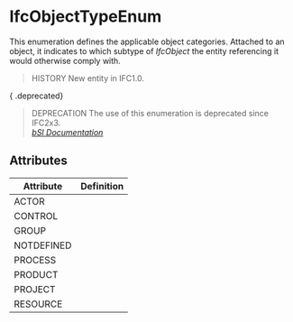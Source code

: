 IfcObjectTypeEnum
=================
This enumeration defines the applicable object categories. Attached to an
object, it indicates to which subtype of _IfcObject_ the entity referencing it
would otherwise comply with.  
  
> HISTORY  New entity in IFC1.0.  
  
{ .deprecated}  
> DEPRECATION  The use of this enumeration is deprecated since IFC2x3.  
[ _bSI
Documentation_](https://standards.buildingsmart.org/IFC/DEV/IFC4_2/FINAL/HTML/schema/ifckernel/lexical/ifcobjecttypeenum.htm)


Attributes
----------
| Attribute   | Definition   |
|-------------|--------------|
| ACTOR       |              |
| CONTROL     |              |
| GROUP       |              |
| NOTDEFINED  |              |
| PROCESS     |              |
| PRODUCT     |              |
| PROJECT     |              |
| RESOURCE    |              |
